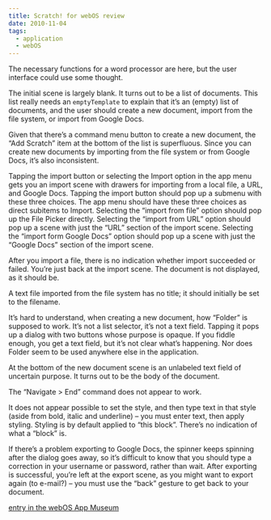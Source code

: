 ```yaml
---
title: Scratch! for webOS review
date: 2010-11-04
tags:
  - application
  - webOS
---
```


The necessary functions for a word processor are here, but the user interface could use some thought.

The initial scene is largely blank. It turns out to be a list of documents. This list really needs an `emptyTemplate` to explain that it’s an (empty) list of documents, and the user should create a new document, import from the file system, or import from Google Docs.

Given that there’s a command menu button to create a new document, the “Add Scratch” item at the bottom of the list is superfluous. Since you can create new documents by importing from the file system or from Google Docs, it’s also inconsistent.

Tapping the import button or selecting the Import option in the app menu gets you an import scene with drawers for importing from a local file, a URL, and Google Docs. Tapping the import button should pop up a submenu with these three choices. The app menu should have these three choices as direct subitems to Import. Selecting the “import from file” option should pop up the File Picker directly. Selecting the “import from URL” option should pop up a scene with just the “URL” section of the import scene. Selecting the “import form Google Docs” option should pop up a scene with just the “Google Docs” section of the import scene.

After you import a file, there is no indication whether import succeeded or failed. You’re just back at the import scene. The document is not displayed, as it should be.

A text file imported from the file system has no title; it should initially be set to the filename.

It’s hard to understand, when creating a new document, how “Folder” is supposed to work. It’s not a list selector, it’s not a text field. Tapping it pops up a dialog with two buttons whose purpose is opaque. If you fiddle enough, you get a text field, but it’s not clear what’s happening. Nor does Folder seem to be used anywhere else in the application.

At the bottom of the new document scene is an unlabeled text field of uncertain purpose. It turns out to be the body of the document.

The “Navigate > End” command does not appear to work.

It does not appear possible to set the style, and then type text in that style (aside from bold, italic and underline) – you must enter text, then apply styling. Styling is by default applied to “this block”. There’s no indication of what a “block” is.

If there’s a problem exporting to Google Docs, the spinner keeps spinning after the dialog goes away, so it’s difficult to know that you should type a correction in your username or password, rather than wait. After exporting is successful, you’re left at the export scene, as you might want to export again (to e-mail?) – you must use the “back” gesture to get back to your document.

[entry in the webOS App Museum](https://appcatalog.webosarchive.org/showMuseumDetails.php?search=scratch&safe=on&app=2481)
